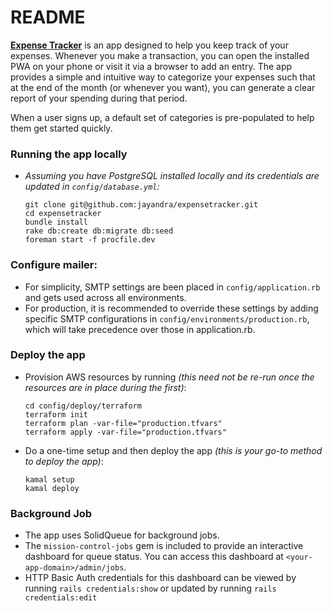 # README

[**Expense Tracker**](http://expense-tracker-load-balancer-4418931.us-east-1.elb.amazonaws.com/session/new) is an app designed to help you keep track of your expenses. Whenever you make a transaction, you can open the installed PWA on your phone or visit it via a browser to add an entry. The app provides a simple and intuitive way to categorize your expenses such that at the end of the month (or whenever you want), you can generate a clear report of your spending during that period.

When a user signs up, a default set of categories is pre-populated to help them get started quickly.

### Running the app locally

- _Assuming you have PostgreSQL installed locally and its credentials are updated in `config/database.yml`:_

  ```
  git clone git@github.com:jayandra/expensetracker.git
  cd expensetracker
  bundle install
  rake db:create db:migrate db:seed
  foreman start -f procfile.dev
  ```

### Configure mailer:

- For simplicity, SMTP settings are been placed in `config/application.rb` and gets used across all environments.
- For production, it is recommended to override these settings by adding specific SMTP configurations in `config/environments/production.rb`, which will take precedence over those in application.rb.

### Deploy the app

- Provision AWS resources by running _(this need not be re-run once the resources are in place during the first)_:
  ```
  cd config/deploy/terraform
  terraform init
  terraform plan -var-file="production.tfvars"
  terraform apply -var-file="production.tfvars"
  ```
- Do a one-time setup and then deploy the app _(this is your go-to method to deploy the app)_:
  ```
  kamal setup
  kamal deploy
  ```

### Background Job

- The app uses SolidQueue for background jobs.
- The `mission-control-jobs` gem is included to provide an interactive dashboard for queue status. You can access this dashboard at `<your-app-domain>/admin/jobs`.
- HTTP Basic Auth credentials for this dashboard can be viewed by running `rails credentials:show` or updated by running `rails credentials:edit`
